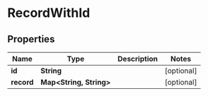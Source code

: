 
# RecordWithId

## Properties
Name | Type | Description | Notes
------------ | ------------- | ------------- | -------------
**id** | **String** |  |  [optional]
**record** | **Map&lt;String, String&gt;** |  |  [optional]



